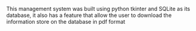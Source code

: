 This management system was built using python tkinter and SQLite as its database, it also has a feature that allow the user to download the information store on the database in pdf format
